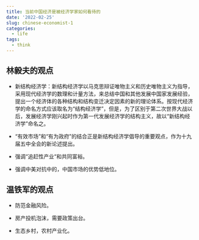 ```yaml
---
title: 当前中国经济是被经济学家如何看待的
date: '2022-02-25'
slug: chinese-economist-1
categories:
  - life
tags:
  - think
---
```



## 林毅夫的观点

-   新结构经济学：新结构经济学以马克思辩证唯物主义和历史唯物主义为指导，采用现代经济学的数理和计量方法，来总结中国和其他发展中国家发展经验，提出一个经济体的各种结构和结构变迁决定因素的新的理论体系。按现代经济学的命名方式应该取名为“结构经济学”，但是，为了区别于第二次世界大战以后，发展经济学刚兴起时作为第一代发展经济学的结构主义，故以“新结构经济学”命名之。
    
-   “有效市场”和“有为政府”的结合正是新结构经济学倡导的重要观点，作为十九届五中全会的新论述提出。
    
-   强调“追赶性产业“和共同富裕。
    
-   强调中美对抗中的，中国市场的优势低地位。
    

## 温铁军的观点

-   防范金融风险。
    
-   房产投机泡沫，需要政策出台。
    
-   生态乡村，农村产业化。